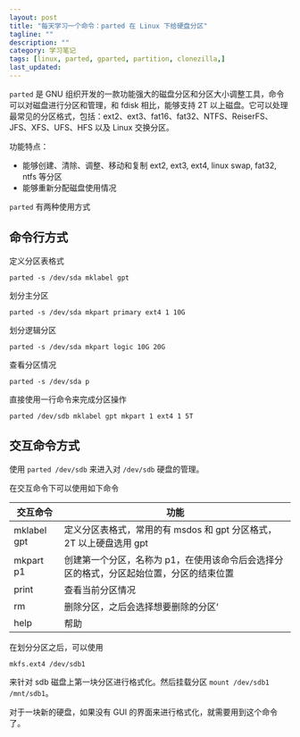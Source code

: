 ```yaml
---
layout: post
title: "每天学习一个命令：parted 在 Linux 下给硬盘分区"
tagline: ""
description: ""
category: 学习笔记
tags: [linux, parted, gparted, partition, clonezilla,]
last_updated:
---
```


`parted` 是 GNU 组织开发的一款功能强大的磁盘分区和分区大小调整工具，命令可以对磁盘进行分区和管理，和 fdisk 相比，能够支持 2T 以上磁盘。它可以处理最常见的分区格式，包括：ext2、ext3、fat16、fat32、NTFS、ReiserFS、JFS、XFS、UFS、HFS 以及 Linux 交换分区。

功能特点：

- 能够创建、清除、调整、移动和复制 ext2, ext3, ext4, linux swap, fat32, ntfs 等分区
- 能够重新分配磁盘使用情况

`parted` 有两种使用方式

## 命令行方式
定义分区表格式

    parted -s /dev/sda mklabel gpt

划分主分区

    parted -s /dev/sda mkpart primary ext4 1 10G

划分逻辑分区

    parted -s /dev/sda mkpart logic 10G 20G

查看分区情况

    parted -s /dev/sda p

直接使用一行命令来完成分区操作

    parted /dev/sdb mklabel gpt mkpart 1 ext4 1 5T


## 交互命令方式
使用 `parted /dev/sdb` 来进入对 `/dev/sdb` 硬盘的管理。

在交互命令下可以使用如下命令

交互命令               |  功能
-----------------------|------------------------
mklabel gpt            | 定义分区表格式，常用的有 msdos 和 gpt 分区格式，2T 以上硬盘选用 gpt
mkpart p1             | 创建第一个分区，名称为 p1，在使用该命令后会选择分区的格式，分区起始位置，分区的结束位置
print                  | 查看当前分区情况
rm                     | 删除分区，之后会选择想要删除的分区‘
help                 | 帮助

在划分分区之后，可以使用

    mkfs.ext4 /dev/sdb1

来针对 sdb 磁盘上第一块分区进行格式化。然后挂载分区 `mount /dev/sdb1 /mnt/sdb1`。

对于一块新的硬盘，如果没有 GUI 的界面来进行格式化，就需要用到这个命令了。


